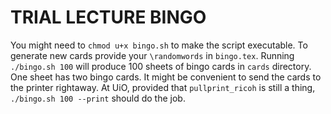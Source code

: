# TRIAL LECTURE BINGO

You might need to `chmod u+x bingo.sh` to make the script executable. To
generate new cards provide your `\randomwords` in `bingo.tex`. Running
`./bingo.sh 100` will produce 100 sheets of bingo cards in `cards` directory.
One sheet has two bingo cards. It might be convenient to send the cards
to the printer rightaway. At UiO, provided that `pullprint_ricoh` is still
a thing, `./bingo.sh 100 --print` should do the job.

